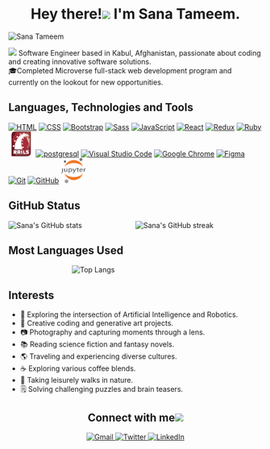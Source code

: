 <h1 align="center">Hey there!<img src="https://github.com/TheDudeThatCode/TheDudeThatCode/blob/master/Assets/Hi.gif" height="32px"> I'm Sana Tameem.</h1>
<p align="left"> <img src="https://komarev.com/ghpvc/?username=SanaTameem&label=Views&color=blue&style=plastic" alt="Sana Tameem" /></p>

<img src="https://github.com/TheDudeThatCode/TheDudeThatCode/blob/master/Assets/Earth.gif" style="width:15px" /> Software Engineer based in Kabul, Afghanistan, passionate about coding and creating innovative software solutions. <br>
:mortar_board:Completed Microverse full-stack web development program and currently on the lookout for new opportunities.


## Languages, Technologies and Tools
[![HTML](https://img.icons8.com/color/48/000000/html-5.png)](#) 
[![CSS](https://img.icons8.com/color/48/000000/css3.png)](#) 
[![Bootstrap](https://img.icons8.com/color/48/000000/bootstrap.png)](#)
[![Sass](https://img.icons8.com/color/48/000000/sass.png)](#)
[![JavaScript](https://img.icons8.com/color/48/000000/javascript.png)](#) 
<a href="#" target="_blank" rel="noreferrer">
  <img src="https://img.icons8.com/color/48/000000/react-native.png" alt="React" width="50" height="50"/></a>
<a href="#" target="_blank" rel="noreferrer">
  <img src="https://img.icons8.com/color/48/000000/redux.png" alt="Redux" width="50" height="50"/></a>
<a href="#" target="_blank" rel="noreferrer">
  <img src="https://img.icons8.com/color/48/000000/ruby-programming-language.png" alt="Ruby" width="50" height="50"/></a>
<a href="https://rubyonrails.org/" target="_blank" rel="noreferrer"> <img src="https://github.com/devicons/devicon/blob/master/icons/rails/rails-original-wordmark.svg" alt="rails" width="50" height="50"/></a>
<a href="https://www.postgresql.org" target="_blank" rel="noreferrer"> <img src="https://githubraw.com/devicons/devicon/master/icons/postgresql/postgresql-original-wordmark.svg" alt="postgresql" width="50" height="50"/></a>
[![Visual Studio Code](https://img.icons8.com/color/48/000000/visual-studio-code-2019.png)](#)
[![Google Chrome](https://img.icons8.com/color/48/000000/chrome.png)](#)
[![Figma](https://img.icons8.com/color/48/000000/figma.png)](#)
[![Git](https://img.icons8.com/color/48/000000/git.png)](#) 
[![GitHub](https://img.icons8.com/color/48/000000/github--v1.png)](#)
<a href="#" target="_blank" rel="noreferrer"> <img src="https://github.com/devicons/devicon/blob/master/icons/jupyter/jupyter-original-wordmark.svg" alt="jupyter notebook" width="50" height="50"/> </a>
<!--
## Currently learning
<a href="#" target="_blank" rel="noreferrer">
  <img src="https://img.icons8.com/color/48/000000/angularjs.png" alt="Angular" width="50" height="50"/>
</a>

<a href="#" target="_blank" rel="noreferrer">
  <img src="https://img.icons8.com/color/48/000000/vue-js.png" alt="Vue.js" width="50" height="50"/>
</a>

<a href="#" target="_blank" rel="noreferrer">
  <img src="https://img.icons8.com/color/48/000000/nodejs.png" alt="Node.js" width="50" height="50"/>
</a>
-->
##  GitHub Status
<div style="width: 100%; display: flex; justify-content: center; align-items: center">
  <img src="https://github-readme-stats.vercel.app/api?username=SanaTameem&layout=compact&theme=radical&show_icons=true" alt="Sana's GitHub stats" style="width: 50%">
  <img src="https://streak-stats.demolab.com/?user=SanaTameem&theme=radical" alt="Sana's GitHub streak" style="width: 50%">
</div>

## Most Languages Used
<div style="width: 100%; display: flex; justify-content: center; align-items: center">
  <img src="https://github-readme-stats.vercel.app/api/top-langs/?username=SanaTameem&layout=compact&theme=radical" alt="Top Langs" style="width: 50%;">
</div>

<div style="width: 100%; display: flex; justify-content: center; align-items: center">
<!--   <img src="https://github-profile-trophy.vercel.app/?username=SanaTameem&theme=radical" alt="trophy" style="width: 80%;"> -->
</div>

## Interests

- :robot: Exploring the intersection of Artificial Intelligence and Robotics.
- :art: Creative coding and generative art projects.
- :camera: Photography and capturing moments through a lens.
- :books: Reading science fiction and fantasy novels.
- :earth_americas: Traveling and experiencing diverse cultures.
- :coffee: Exploring various coffee blends.
- :walking: Taking leisurely walks in nature.
- :spiral_notepad: Solving challenging puzzles and brain teasers.

<h2 align="center"><b>Connect with me</b><img src="https://github.com/TheDudeThatCode/TheDudeThatCode/blob/master/Assets/Handshake.gif" height="32px"></h2>

<div align="center">
<a href="mailto:sanatameem38@gmail.com">
    <img src="https://img.icons8.com/color/48/000000/gmail.png" alt="Gmail">
  </a>
  <a href="https://twitter.com/sana_tameem">
    <img src="https://img.icons8.com/color/48/000000/twitter.png" alt="Twitter">
  </a>
  <a href="https://www.linkedin.com/in/sana-tameem/">
    <img src="https://img.icons8.com/color/48/000000/linkedin.png" alt="LinkedIn">
  </a>
</div>
